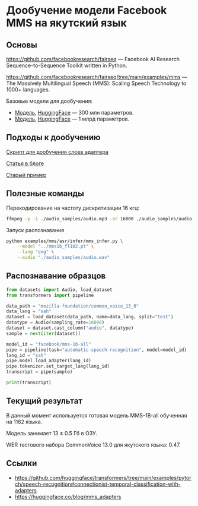 # Дообучение модели Facebook MMS на якутский язык

## Основы

https://github.com/facebookresearch/fairseq — Facebook AI Research Sequence-to-Sequence Toolkit written in Python.

https://github.com/facebookresearch/fairseq/tree/main/examples/mms — The Massively Multilingual Speech (MMS): Scaling Speech Technology to 1000+ languages.

Базовые модели для дообучения:
* [Модель](https://dl.fbaipublicfiles.com/mms/pretraining/base_300m.pt), [HuggingFace](https://huggingface.co/facebook/mms-300m) — 300 млн параметров.
* [Модель](https://dl.fbaipublicfiles.com/mms/pretraining/base_1b.pt), [HuggingFace](https://huggingface.co/facebook/mms-1b) — 1 млрд параметров.

## Подходы к дообучению

[Скрипт для дообучения слоев адаптера](https://github.com/huggingface/transformers/tree/main/examples/pytorch/speech-recognition#connectionist-temporal-classification-with-adapters)

[Статья в блоге](https://huggingface.co/blog/mms_adapters)

[Старый пример](https://github.com/facebookresearch/fairseq/tree/main/examples/wav2vec#fine-tune-a-pre-trained-model-with-ctc)

## Полезные команды

Перекодирование на частоту дискретизации 16 кгц:
```sh
ffmpeg -y -i ./audio_samples/audio.mp3 -ar 16000 ./audio_samples/audio.wav
```

Запуск распознавания
```sh
python examples/mms/asr/infer/mms_infer.py \
    --model "../mms1b_fl102.pt" \
    --lang "eng" \
    --audio "./audio_samples/audio.wav"
```

## Распознавание образцов

```python
from datasets import Audio, load_dataset
from transformers import pipeline

data_path = "mozilla-foundation/common_voice_13_0"
data_lang = "sah"
dataset = load_dataset(data_path, name=data_lang, split="test")
datatype = Audio(sampling_rate=16000)
dataset = dataset.cast_column("audio", datatype)
sample = next(iter(dataset))

model_id = "facebook/mms-1b-all"
pipe = pipeline(task="automatic-speech-recognition", model=model_id)
lang_id = "sah"
pipe.model.load_adapter(lang_id)
pipe.tokenizer.set_target_lang(lang_id)
transcript = pipe(sample)

print(transcript)
```

## Текущий результат

В данный момент используется готовая модель MMS-1B-all обученная на 1162 языка.

Модель занимает 13 ± 0.5 Гб в ОЗУ.

WER тестового набора CommonVoice 13.0 для якутского языка: 0.47. 

## Ссылки

* https://github.com/huggingface/transformers/tree/main/examples/pytorch/speech-recognition#connectionist-temporal-classification-with-adapters
* https://huggingface.co/blog/mms_adapters
